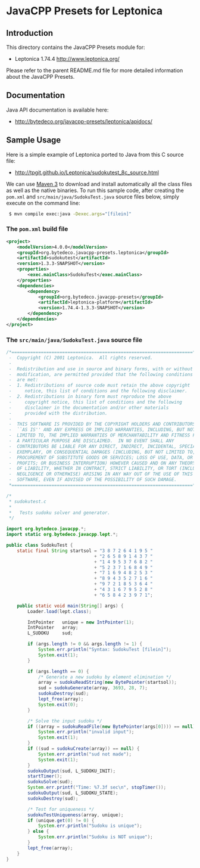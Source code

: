 JavaCPP Presets for Leptonica
=============================

Introduction
------------
This directory contains the JavaCPP Presets module for:

 * Leptonica 1.74.4  http://www.leptonica.org/

Please refer to the parent README.md file for more detailed information about the JavaCPP Presets.


Documentation
-------------
Java API documentation is available here:

 * http://bytedeco.org/javacpp-presets/leptonica/apidocs/


Sample Usage
------------
Here is a simple example of Leptonica ported to Java from this C source file:

 * http://tpgit.github.io/Leptonica/sudokutest_8c_source.html

We can use [Maven 3](http://maven.apache.org/) to download and install automatically all the class files as well as the native binaries. To run this sample code, after creating the `pom.xml` and `src/main/java/SudokuTest.java` source files below, simply execute on the command line:
```bash
 $ mvn compile exec:java -Dexec.args="[filein]"
```

### The `pom.xml` build file
```xml
<project>
    <modelVersion>4.0.0</modelVersion>
    <groupId>org.bytedeco.javacpp-presets.leptonica</groupId>
    <artifactId>sudokutest</artifactId>
    <version>1.3.3-SNAPSHOT</version>
    <properties>
        <exec.mainClass>SudokuTest</exec.mainClass>
    </properties>
    <dependencies>
        <dependency>
            <groupId>org.bytedeco.javacpp-presets</groupId>
            <artifactId>leptonica-platform</artifactId>
            <version>1.74.4-1.3.3-SNAPSHOT</version>
        </dependency>
    </dependencies>
</project>
```

### The `src/main/java/SudokuTest.java` source file
```java
/*====================================================================*
 -  Copyright (C) 2001 Leptonica.  All rights reserved.
 -
 -  Redistribution and use in source and binary forms, with or without
 -  modification, are permitted provided that the following conditions
 -  are met:
 -  1. Redistributions of source code must retain the above copyright
 -     notice, this list of conditions and the following disclaimer.
 -  2. Redistributions in binary form must reproduce the above
 -     copyright notice, this list of conditions and the following
 -     disclaimer in the documentation and/or other materials
 -     provided with the distribution.
 -
 -  THIS SOFTWARE IS PROVIDED BY THE COPYRIGHT HOLDERS AND CONTRIBUTORS
 -  ``AS IS'' AND ANY EXPRESS OR IMPLIED WARRANTIES, INCLUDING, BUT NOT
 -  LIMITED TO, THE IMPLIED WARRANTIES OF MERCHANTABILITY AND FITNESS FOR
 -  A PARTICULAR PURPOSE ARE DISCLAIMED.  IN NO EVENT SHALL ANY
 -  CONTRIBUTORS BE LIABLE FOR ANY DIRECT, INDIRECT, INCIDENTAL, SPECIAL,
 -  EXEMPLARY, OR CONSEQUENTIAL DAMAGES (INCLUDING, BUT NOT LIMITED TO,
 -  PROCUREMENT OF SUBSTITUTE GOODS OR SERVICES; LOSS OF USE, DATA, OR
 -  PROFITS; OR BUSINESS INTERRUPTION) HOWEVER CAUSED AND ON ANY THEORY
 -  OF LIABILITY, WHETHER IN CONTRACT, STRICT LIABILITY, OR TORT (INCLUDING
 -  NEGLIGENCE OR OTHERWISE) ARISING IN ANY WAY OUT OF THE USE OF THIS
 -  SOFTWARE, EVEN IF ADVISED OF THE POSSIBILITY OF SUCH DAMAGE.
 *====================================================================*/

/*
 * sudokutest.c
 *
 *   Tests sudoku solver and generator.
 */

import org.bytedeco.javacpp.*;
import static org.bytedeco.javacpp.lept.*;

public class SudokuTest {
    static final String startsol = "3 8 7 2 6 4 1 9 5 "
                                 + "2 6 5 8 9 1 4 3 7 "
                                 + "1 4 9 5 3 7 6 8 2 "
                                 + "5 2 3 7 1 6 8 4 9 "
                                 + "7 1 6 9 4 8 2 5 3 "
                                 + "8 9 4 3 5 2 7 1 6 "
                                 + "9 7 2 1 8 5 3 6 4 "
                                 + "4 3 1 6 7 9 5 2 8 "
                                 + "6 5 8 4 2 3 9 7 1";

    public static void main(String[] args) {
        Loader.load(lept.class);

        IntPointer   unique = new IntPointer(1);
        IntPointer   array;
        L_SUDOKU     sud;

        if (args.length != 0 && args.length != 1) {
            System.err.println("Syntax: SudokuTest [filein]");
            System.exit(1);
        }

        if (args.length == 0) {
            /* Generate a new sudoku by element elimination */
            array = sudokuReadString(new BytePointer(startsol));
            sud = sudokuGenerate(array, 3693, 28, 7);
            sudokuDestroy(sud);
            lept_free(array);
            System.exit(0);
        }

        /* Solve the input sudoku */
        if ((array = sudokuReadFile(new BytePointer(args[0]))) == null) {
            System.err.println("invalid input");
            System.exit(1);
        }
        if ((sud = sudokuCreate(array)) == null) {
            System.err.println("sud not made");
            System.exit(1);
        }
        sudokuOutput(sud, L_SUDOKU_INIT);
        startTimer();
        sudokuSolve(sud);
        System.err.printf("Time: %7.3f sec\n", stopTimer());
        sudokuOutput(sud, L_SUDOKU_STATE);
        sudokuDestroy(sud);

        /* Test for uniqueness */
        sudokuTestUniqueness(array, unique);
        if (unique.get(0) != 0) {
            System.err.println("Sudoku is unique");
        } else {
            System.err.println("Sudoku is NOT unique");
        }
        lept_free(array);
    }
}
```
